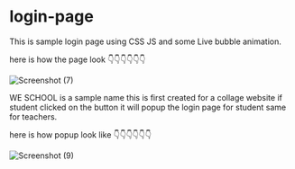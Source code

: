 # login-page
This is sample login page using CSS JS and some Live bubble animation.


here is how the page look  👇👇👇👇👇👇  


![Screenshot (7)](https://user-images.githubusercontent.com/97117799/234686566-55ebf574-d26c-4f28-b27f-ceb2ff7b8063.png)

WE SCHOOL is a sample name this is first created for a collage website if student clicked on the button it will popup the login page for student same for teachers.

here is how popup look like  👇👇👇👇👇👇


![Screenshot (9)](https://user-images.githubusercontent.com/97117799/234687295-8851bd58-cfd2-457a-ba8d-206e3ecd2e1b.png)

